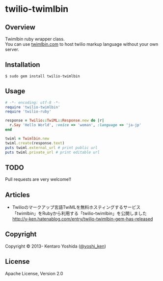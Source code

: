 twilio-twimlbin
=====================

## Overview
Twimlbin ruby wrapper class.  
You can use [twimlbin.com](http://twimlbin.com/) to host twilio markup language without your own server.

## Installation

`````
$ sudo gem install twilio-twimlbin
`````

## Usage

`````ruby
# -*- encoding: utf-8 -*-
require 'twilio-twimlbin'
require 'twilio-ruby'

response = Twilio::TwiML::Response.new do |r|
  r.Say 'Hello World', :voice => 'woman', :language => 'ja-jp'
end

twiml = Twimlbin.new
twiml.create(response.text)
puts twiml.external_url # print public url
puts twiml.private_url # print editable url
`````

## TODO
Pull requests are very welcome!!

## Articles

* Twilioのマークアップ言語TwiMLを無料ホスティングするサービス「twimlbin」をRubyから利用する「twilio-twimlbin」を公開しました  
http://y-ken.hatenablog.com/entry/twilio-twimlbin-gem-has-released

## Copyright
Copyright © 2013- Kentaro Yoshida ([@yoshi_ken](https://twitter.com/yoshi_ken))

## License
Apache License, Version 2.0


